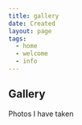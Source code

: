 ```yaml
---
title: gallery
date: Created
layout: page
tags:
  - home
  - welcome
  - info
---
```

<section class=".gallery">
<div class="heading">
<h2>Gallery</h2>
<p>Photos I have taken</p>
</section>
<!-- Gallery -->


<!-- grid container -->
<div class="gallery">
  <div class="image">
    <a href=""><img src="/images/jss2.jpg" alt=""></a>  
  </div>
  
  <div class="image">
    <a href=""><img src="/images/jss3.jpg" alt=""></a>  
  </div>
  
  <div class="image">
    <a href=""><img src="/images/jss4.jpg" alt=""></a>  
  </div>
  
  <div class="image">
    <a href=""><img src="/images/jss5.jpg" alt=""></a>  
  </div>
  
  <div class="image">
    <a href=""><img src="/images/jss6.jpg"alt=""></a>  
  </div>
  <div class="image">
    <a href=""><img src="/images/jss7.jpg" alt=""></a>  
  </div>
  <div class="image">
    <a href=""><img src="/images/jss8.jpg" alt=""></a>  
  </div>
  <div class="image">
    <a href=""><img src="/images/jss9.jpg" alt=""></a>  
  </div>
  <div class="image">
    <a href=""><img src="/images/jss10.jpg" alt=""></a>  
  </div>
  <div class="image">
    <a href=""><img src="/images/jss11.jpg" alt=""></a>  
  </div>
  <div class="image">
    <a href=""><img src="/images/jss12.jpg" alt=""></a>  
  </div>
  <div class="image">
    <a href=""><img src="/images/jss13.jpg" alt=""></a>  
  </div>
  <div class="image">
    <a href=""><img src="/images/jss14.jpg" alt=""></a>  
  </div>
  <div class="image">
    <a href=""><img src="/images/jss15.jpg" alt=""></a>  
  </div>
  <div class="image">
    <a href=""><img src="/images/jss16.jpg" alt=""></a>  
  </div>
  <div class="image">
    <a href=""><img src="/images/jss17.jpg" alt=""></a>  
  </div>
  <div class="image">
    <a href=""><img src="/images/jss18.jpg" alt=""></a>  
  </div>
  <div class="image">
    <a href=""><img src="/images/jss19.jpg" alt=""></a>  
  </div><div class="image">
    <a href=""><img src="/images/jss20.jpg" alt=""></a>  
  </div>
</div>
